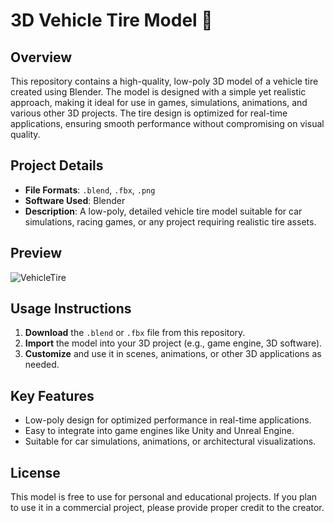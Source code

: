 # 3D Vehicle Tire Model 🚗

## Overview
This repository contains a high-quality, low-poly 3D model of a vehicle tire created using Blender. The model is designed with a simple yet realistic approach, making it ideal for use in games, simulations, animations, and various other 3D projects. The tire design is optimized for real-time applications, ensuring smooth performance without compromising on visual quality.

## Project Details
- **File Formats**: `.blend`, `.fbx`, `.png`
- **Software Used**: Blender
- **Description**: A low-poly, detailed vehicle tire model suitable for car simulations, racing games, or any project requiring realistic tire assets. 

## Preview
![VehicleTire](https://github.com/user-attachments/assets/88ea7534-f20e-4c9c-8c50-196649a10d31)


## Usage Instructions
1. **Download** the `.blend` or `.fbx` file from this repository.
2. **Import** the model into your 3D project (e.g., game engine, 3D software).
3. **Customize** and use it in scenes, animations, or other 3D applications as needed.

## Key Features
- Low-poly design for optimized performance in real-time applications.
- Easy to integrate into game engines like Unity and Unreal Engine.
- Suitable for car simulations, animations, or architectural visualizations.

## License
This model is free to use for personal and educational projects. If you plan to use it in a commercial project, please provide proper credit to the creator.
